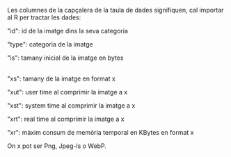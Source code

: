 Les columnes de la capçalera de la taula de dades signifiquen, cal importar al R per tractar les dades:

"id": id de la imatge dins la seva categoria

"type": categoria de la imatge

"is": tamany inicial de la imatge en bytes
<br></br>

"xs": tamany de la imatge en format x

"xut": user time al comprimir la imatge a x

"xst": system time al comprimir la imatge a x

"xrt": real time al comprimir la imatge a x

"xr": màxim consum de memòria temporal en KBytes en format x

On x pot ser Png, Jpeg-ls o WebP.
